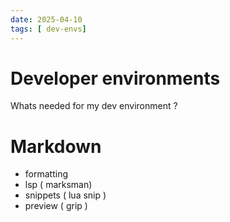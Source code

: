 ```yaml
---
date: 2025-04-10
tags: [ dev-envs]
---
```


# Developer environments

Whats needed for my dev environment ?

# Markdown

- formatting 
- lsp ( marksman) 
- snippets ( lua snip )
- preview ( grip )
